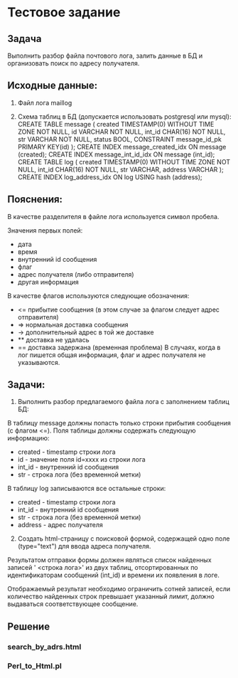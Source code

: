 # Тестовое задание

## Задача

Выполнить разбор файла почтового лога, залить данные в БД и организовать поиск по адресу получателя.

## Исходные данные:

1. Файл лога maillog

2. Схема таблиц в БД (допускается использовать postgresql или mysql):
CREATE TABLE message (
created TIMESTAMP(0) WITHOUT TIME ZONE NOT NULL,
id VARCHAR NOT NULL,
int_id CHAR(16) NOT NULL,
str VARCHAR NOT NULL,
status BOOL,
CONSTRAINT message_id_pk PRIMARY KEY(id)
);
CREATE INDEX message_created_idx ON message (created);
CREATE INDEX message_int_id_idx ON message (int_id);
CREATE TABLE log (
created TIMESTAMP(0) WITHOUT TIME ZONE NOT NULL,
int_id CHAR(16) NOT NULL,
str VARCHAR,
address VARCHAR
);
CREATE INDEX log_address_idx ON log USING hash (address);

## Пояснения:

В качестве разделителя в файле лога используется символ пробела.

Значения первых полей:
-  дата
-  время
-  внутренний id сообщения
-  флаг
-  адрес получателя (либо отправителя)
-  другая информация

В качестве флагов используются следующие обозначения:
-  <= прибытие сообщения (в этом случае за флагом следует адрес отправителя)
-  => нормальная доставка сообщения
-  -> дополнительный адрес в той же доставке
-  ** доставка не удалась
-  == доставка задержана (временная проблема)
В случаях, когда в лог пишется общая информация, флаг и адрес получателя не указываются.

## Задачи:
1. Выполнить разбор предлагаемого файла лога с заполнением таблиц БД:

В таблицу message должны попасть только строки прибытия сообщения (с флагом <=). 
Поля таблицы должны содержать следующую информацию:
-  created - timestamp строки лога
-  id - значение поля id=xxxx из строки лога
-  int_id - внутренний id сообщения
-  str - строка лога (без временной метки)

В таблицу log записываются все остальные строки:
-  created - timestamp строки лога
-  int_id - внутренний id сообщения
-  str - строка лога (без временной метки)
-  address - адрес получателя

2. Создать html-страницу с поисковой формой, содержащей одно поле (type="text") для ввода адреса получателя.

Результатом отправки формы должен являться список найденных записей '<timestamp> <строка лога>' из двух
таблиц, отсортированных по идентификаторам сообщений (int_id) и времени их появления в логе.

Отображаемый результат необходимо ограничить сотней записей, если количество найденных строк превышает
указанный лимит, должно выдаваться соответствующее сообщение.

## Решение
### search_by_adrs.html
### Perl_to_Html.pl

